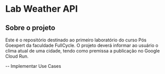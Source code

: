 # Lab Weather API


## Sobre o projeto

  
Este é o repositório destinado ao primeiro laboratório do curso Pós Goexpert da faculdade FullCycle.
O projeto deverá informar ao usuário o clima atual de uma cidade, tendo como premissa a publicação no Google Cloud Run.



-- Implementar Use Cases